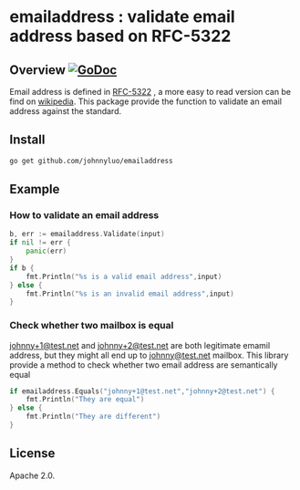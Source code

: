 # emailaddress : validate email address based on RFC-5322

## Overview [![GoDoc](https://godoc.org/github.com/johnnyluo/emailaddress?status.svg)](https://godoc.org/github.com/johnnyluo/emailaddress)

Email address is defined in [RFC-5322](https://tools.ietf.org/html/rfc5322#section-3.4.1) , a more easy to read version can be find on [wikipedia](https://en.wikipedia.org/wiki/Email_address). This package provide the function to validate an email address against the standard.

## Install

```bash
go get github.com/johnnyluo/emailaddress
```

## Example

### How to validate an email address

```go
b, err := emailaddress.Validate(input)
if nil != err {
    panic(err)
}
if b {
    fmt.Println("%s is a valid email address",input)
} else {
    fmt.Println("%s is an invalid email address",input)
}

```

### Check whether two mailbox is equal

johnny+1@test.net and johnny+2@test.net are both legitimate emamil address, but they might all end up to johnny@test.net mailbox.  This library provide a method to check whether two email address are semantically equal

```go
if emailaddress.Equals("johnny+1@test.net","johnny+2@test.net") {
    fmt.Println("They are equal")
} else {
    fmt.Println("They are different")
}

```

## License

Apache 2.0.
